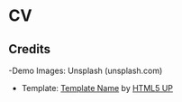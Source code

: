 # CV

## Credits

-Demo Images: Unsplash (unsplash.com)

- Template: [Template Name](https://html5up.net/read-onlyk) by [HTML5 UP](https://html5up.net)
